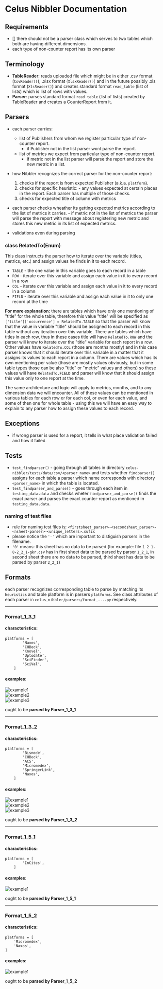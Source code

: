 # Celus Nibbler Documentation

## Requirements

- [] there should not be a parser class which serves to two tables which both are having different dimensions.
- each type of non-counter report has its own parser

## Terminology
- **TableReader**: reads uploaded file which might be in either .csv format (`CsvReader()`), .xlsx format (`XlsxReader()`) and in the future possibly .xls format (`XlsReader()`) and creates standard format `read_table` (list of lists) which is list of rows with values.
- **Parser**: parses standard format `read_table` (list of lists) created by TableReader and creates a CounterReport from it.


## Parsers

- each parser carries:
    - list of Publishers from whom we register particular type of non-counter report.
        - if Publisher not in the list parser wont parse the report.
    - list of metrics we expect from particular type of non-counter report.
        - if metric not in the list parser will parse the report and store the new metric in a list.

- how Nibbler recognizes the correct parser for the non-counter report:
    1. checks if the report is from expected Publisher (a.k.a. `platform`).
    2. checks for specific heuristic:
      - any values expected at certain places in the report. Each parser has multiple of those checks.
    3. checks for expected title of column with metrics


- each parser checks wheather its getting expected metrics according to the list of metrics it carries.
        - if metric not in the list of metrics the parser will parse the report with message about registering new metric and stores this new metric in its list of expected metrics.

- validations even during parsing

### class RelatedTo(Enum)

This class instructs the parser how to iterate over the variable (titles, metrics, etc.) and assign values he finds in it to each record.

- `TABLE` -  the one value in this variable goes to each record in a table
- `ROW`  -  iterate over this variable and assign each value in it to every record in a row
- `COL`  -  iterate over this variable and assign each value in it to every record in a column
- `FIELD`   -   iterate over this variable and assign each value in it to only one record at the time

**For more explanation:** there are tables which have only one mentioning of "title" for the whole table, therefore this value "title" will be specified as `['title']['occurrence'] = RelatedTo.TABLE` so that the parser will know that the value in variable "title" should be assigned to each record in this table without any iteration over this variable. There are tables which have titles in each row, thus in these cases title will have `RelatedTo.ROW` and the parser will know to iterate over the "title" variable for each report in a row. Other values have `RelatedTo.COL` (those are months mostly) and in this case parser knows that it should iterate over this variable in a matter that it assigns its values to each report in a column. There are values which has its own mentioning per value (those are mostly values obviously, but in some table types those can be also "title" or "metric" values and others) so these values will have `RelatedTo.FIELD` and parser will know that it should assign this value only to one report at the time.

The same architecture and logic will apply to metrics, months, and to any dimension data we will encounter. All of these values can be mentioned in various tables for each row or for each col, or even for each value, and some of then  one for whole table - using this we will have an easy way to explain to any parser how to assign these values to each record.
## Exceptions
- if wrong parser is used for a report, it tells in what place validation failed and how it failed.

## Tests
- `test_findparser()` - going through all tables in directory `celus-nibbler/tests/data/csv/<parser_name>` and tests whether `findparser()` assigns for each table a parser which name corresponds with directory `<parser_name>` in which the table is located.
- `test_findparser_and_parse()` - goes through each item in `testing_data.data` and checks wheter `findparser_and_parse()` finds the exact parser and parses the exact counter-report as mentioned in `testing_data.data`.

### naming of test files
- rule for naming test files is: `<firstsheet_parser>-<secondsheet_parser>-<nsheet-parser>-<unique_letters>.sufix`
- please notice the `'-'` which are important to distiguish parsers in the filename.
- `'0'` means:  this sheet has no data to be parsed (for example: file `1_2_1-0-2_2_1-gkr.csv` has in first sheet data to be parsed by parser `1_2_1`, in second sheet there are no data to be parsed, third sheet has data to be parsed by parser `2_2_1`)


## Formats

each parser recognizes corresponding table to parse by matching its `heuristics` and table platform is in parsers `platforms`. See class attributes of each parser in `celus_nibbler/parsers/format_....py` respectively.


***
### Format_1_3_1
#### characteristics:
```
platforms = [
        'Naxos',
        'CHBeck',
        'Knovel',
        'Uptodate',
        'SciFinder',
        'SciVal',
    ]
```



#### examples:
![example1](img/Format_1_3_1(ex1).png)<br>
![example2](img/Format_1_3_1(ex2).png)<br>
![example3](img/Format_1_3_1(ex3).png)

ought to be **parsed by Parser_1_3_1**






***
### Format_1_3_2
#### characteristics:
```
platforms = [
        'Bisnode',
        'CHBeck',
        'ACS',
        'Micromedex',
        'SpringerLink',
        'Naxos',
    ]
```




#### examples:
![example1](img/Format_1_3_2(ex1).png)<br>
![example2](img/Format_1_3_2(ex2).png)<br>
![example3](img/Format_1_3_2(ex3).png)

ought to be **parsed by Parser_1_3_2**





***
### Format_1_5_1
#### characteristics:
```
platforms = [
        'InCites',
    ]
```



#### examples:
![example1](img/Format_1_5_1(ex1).png)<br>

ought to be **parsed by Parser_1_5_1**




***
### Format_1_5_2
#### characteristics:
```
platforms = [
    'Micromedex',
    'Naxos',
]
```


#### examples:
![example1](img/Format_1_5_2(ex1).png)<br>

ought to be **parsed by Parser_1_5_2**
